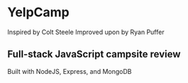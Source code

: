 # YelpCamp
Inspired by Colt Steele
Improved upon by Ryan Puffer

## Full-stack JavaScript campsite review

Built with NodeJS, Express, and MongoDB

